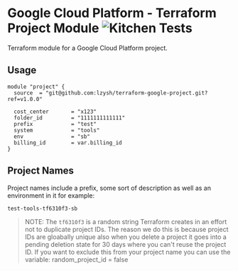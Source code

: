 # Google Cloud Platform - Terraform Project Module ![Kitchen Tests](https://github.com/lzysh/terraform-google-project/workflows/Kitchen%20Tests/badge.svg)

Terraform module for a Google Cloud Platform project.

## Usage

```hcl
module "project" {
  source  = "git@github.com:lzysh/terraform-google-project.git?ref=v1.0.0"

  cost_center       = "x123"
  folder_id         = "1111111111111"
  prefix            = "test"
  system            = "tools"
  env               = "sb"
  billing_id        = var.billing_id
}
```

## Project Names

Project names include a prefix, some sort of description as well as
an environment in it for example:

```none
test-tools-tf6310f3-sb
```

> NOTE: The `tf6310f3` is a random string Terraform creates in an effort not to duplicate
project IDs. The reason we do this is because project IDs are gloabally unique also
when you delete a project it goes into a pending deletion state for 30 days where
you can't reuse the project ID. If you want to exclude this from your project name
you can use the variable: random_project_id = false
